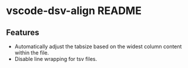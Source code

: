# vscode-dsv-align README

## Features

- Automatically adjust the tabsize based on the widest column content within the file.
- Disable line wrapping for tsv files.
